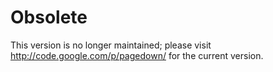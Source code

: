 # Obsolete #

This version is no longer maintained; please visit http://code.google.com/p/pagedown/ for the current version.